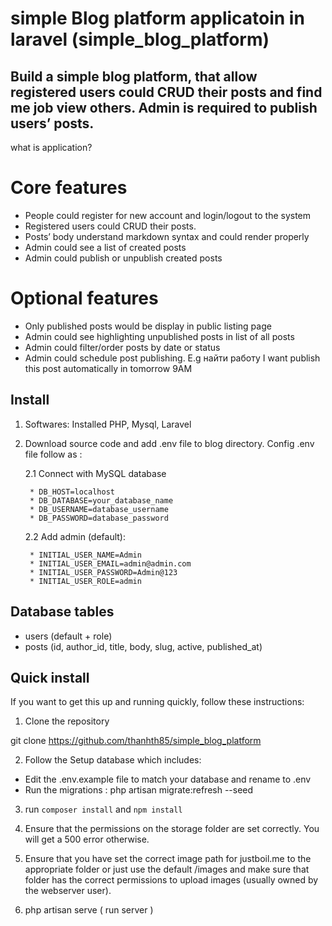 # simple Blog platform applicatoin in laravel (simple_blog_platform)
Build a simple blog platform, that allow registered users could CRUD their posts and find me job view others. Admin is required to publish users’ posts.
------------
what is application?
# Core features
* People could register for new account and login/logout to the system
* Registered users could CRUD their posts.
* Posts’ body understand markdown syntax and could render properly
* Admin could see a list of created posts
* Admin could publish or unpublish created posts
# Optional features
* Only published posts would be display in public listing page
* Admin could see highlighting unpublished posts in list of all posts
* Admin could filter/order posts by date or status
* Admin could schedule post publishing. E.g найти работу I want publish this post automatically in tomorrow 9AM

Install
------------
1. Softwares: Installed PHP, Mysql, Laravel
2. Download source code and add .env file to blog directory. Config .env file follow as : 

    2.1 Connect with MySQL database
  
        * DB_HOST=localhost
        * DB_DATABASE=your_database_name
        * DB_USERNAME=database_username
        * DB_PASSWORD=database_password

    2.2 Add admin (default):

        * INITIAL_USER_NAME=Admin
        * INITIAL_USER_EMAIL=admin@admin.com
        * INITIAL_USER_PASSWORD=Admin@123
        * INITIAL_USER_ROLE=admin

Database tables
------------
* users (default + role)
* posts (id, author_id, title, body, slug, active, published_at)

Quick install
------------
If you want to get this up and running quickly, follow these instructions:

1.  Clone the repository

  git clone https://github.com/thanhth85/simple_blog_platform 

2.  Follow the Setup database which includes:

  * Edit the .env.example file to match your database and rename to .env
  * Run the migrations : php artisan migrate:refresh --seed  
3. run `composer install` and `npm install`
4. Ensure that the permissions on the storage folder are set correctly. You will get a 500 error otherwise.

5. Ensure that you have set the correct image path for justboil.me to the appropriate folder or just use the default /images and make sure that folder has the correct permissions to upload images (usually owned by the webserver user).
6. php artisan serve ( run server )
